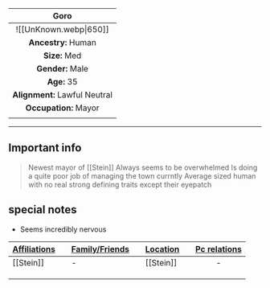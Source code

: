 
|             Goro              |
| :---------------------------: |
|     ![[UnKnown.webp\|650]]     |
|      **Ancestry:** Human      |
|         **Size:** Med         |
|       **Gender:** Male        |
|          **Age:** 35          |
| **Alignment:** Lawful Neutral |
|     **Occupation:** Mayor     |
|                               |

---
## Important info
>Newest mayor of [[Stein]]
>Always seems to be overwhelmed 
>Is doing a quite poor job of managing the town currntly
>Average sized human with no real strong defining traits except their eyepatch

##  special notes 
- Seems incredibly nervous

| **<u>Affiliations</u>** |     | **<u>Family/Friends</u>** |     | **<u>Location</u>** |     | <u>**Pc relations**</u> |
| ----------------------- | --- | ------------------------- | --- | ------------------- | --- | :---------------------: |
| [[Stein]]               |     | -                         |     | [[Stein]]           |     |            -            |
|                         |     |                           |     |                     |     |                         |
|                         |     |                           |     |                     |     |                         |
|                         |     |                           |     |                     |     |                         |

